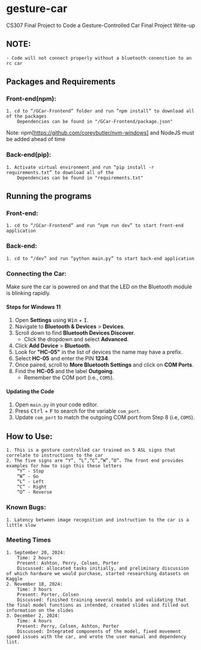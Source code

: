 # gesture-car
CS307 Final Project to Code a Gesture-Controlled Car
Final Project Write-up
## NOTE:
    - Code will not connect properly without a bluetooth conenction to an rc car
## Packages and Requirements
### Front-end(npm):
    1. cd to “/GCar-Frontend” folder and run “npm install” to download all of the packages
        Dependencies can be found in "/GCar-Frontend/package.json" 
Note: npm[https://github.com/coreybutler/nvm-windows] and NodeJS must be added ahead of time
### Back-end(pip):
    1. Activate virtual environment and run “pip install -r requirements.txt” to download all of the 
        Dependencies can be found in "requirements.txt"
## Running the programs
### Front-end:
    1. cd to “/GCar-Frontend” and run “npm run dev” to start front-end application
### Back-end:
    1. cd to “/dev” and run “python main.py” to start back-end application
### Connecting the Car:

Make sure the car is powered on and that the LED on the Bluetooth module is blinking rapidly.

#### Steps for Windows 11

1. Open **Settings** using <kbd>Win</kbd> + <kbd>I</kbd>.
2. Navigate to **Bluetooth & Devices** > **Devices**.
3. Scroll down to find **Bluetooth Devices Discover**.
   - Click the dropdown and select **Advanced**.
4. Click **Add Device** > **Bluetooth**.
5. Look for **"HC-05"** in the list of devices the name may have a prefix.
6. Select **HC-05** and enter the PIN **1234**.
7. Once paired, scroll to **More Bluetooth Settings** and click on **COM Ports**.
8. Find the **HC-05** and the label **Outgoing**.
   - Remember the COM port (i.e., `COM5`).

#### Updating the Code

1. Open `main.py` in your code editor.
2. Press <kbd>Ctrl</kbd> + <kbd>F</kbd> to search for the variable `com_port`.
3. Update `com_port` to match the outgoing COM port from Step 8 (i.e, `COM5`).


## How to Use:
    1. This is a gesture controlled car trained on 5 ASL signs that correlate to instructions to the car
    2. The five signs are “Y”, “L”,”C”,”W”,”O”. The front end provides examples for how to sign this these letters
        “Y” - Stop
        “W” - Go
        “L” - Left
        “C” - Right
        “O” - Reverse
### Known Bugs:
    1. Latency between image recognition and instruction to the car is a little slow

### Meeting Times
    1. September 20, 2024:
        Time: 2 hours
        Present: Ashton, Perry, Colsen, Porter
        Discussed: allocated tasks initially, and preliminary discussion of which hardware we would purchase, started researching datasets on Kaggle
    2. November 18, 2024:
        Time: 3 hours
        Present: Porter, Colsen
        Discussed: finished training several models and validating that the final model functions as intended, created slides and filled out information on the slides
    3. December 2, 2024:
        Time: 4 hours
        Present: Perry, Colsen, Ashton, Porter
        Discussed: Integrated components of the model, fixed movement speed issues with the car, and wrote the user manual and dependency list. 
